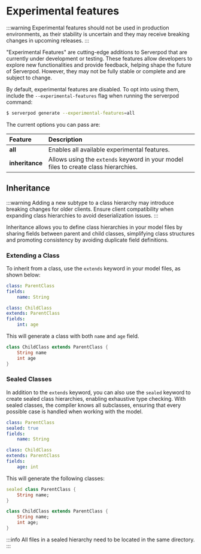 # Experimental features

:::warning
Experimental features should not be used in production environments, as their stability is uncertain and they may receive breaking changes in upcoming releases.
:::

"Experimental Features" are cutting-edge additions to Serverpod that are currently under development or testing. These features allow developers to explore new functionalities and provide feedback, helping shape the future of Serverpod. However, they may not be fully stable or complete and are subject to change.

By default, experimental features are disabled. To opt into using them, include the `--experimental-features` flag when running the serverpod command:

```bash
$ serverpod generate --experimental-features=all
```

The current options you can pass are:

|**Feature**|Description|
|:-----|:---|
| **all** | Enables all available experimental features. |
| **inheritance** | Allows using the `extends` keyword in your model files to create class hierarchies.|

## Inheritance

:::warning
Adding a new subtype to a class hierarchy may introduce breaking changes for older clients. Ensure client compatibility when expanding class hierarchies to avoid deserialization issues.
:::

Inheritance allows you to define class hierarchies in your model files by sharing fields between parent and child classes, simplifying class structures and promoting consistency by avoiding duplicate field definitions.

### Extending a Class

To inherit from a class, use the `extends` keyword in your model files, as shown below:

```yaml
class: ParentClass
fields:
    name: String
```

```yaml
class: ChildClass
extends: ParentClass
fields:
    int: age
```

This will generate a class with both `name` and `age` field.

```dart
class ChildClass extends ParentClass {
    String name
    int age
}
```

### Sealed Classes

In addition to the `extends` keyword, you can also use the `sealed` keyword to create sealed class hierarchies, enabling exhaustive type checking. With sealed classes, the compiler knows all subclasses, ensuring that every possible case is handled when working with the model.

```yaml
class: ParentClass
sealed: true
fields:
    name: String
```

```yaml
class: ChildClass
extends: ParentClass
fields:
    age: int
```

This will generate the following classes:

```dart
sealed class ParentClass {
    String name;
}

class ChildClass extends ParentClass {
    String name;
    int age;
}
```

:::info
All files in a sealed hierarchy need to be located in the same directory.
:::
